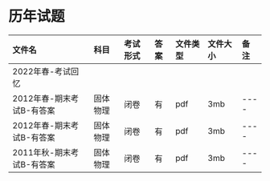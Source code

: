 # 历年试题

| 文件名                    | 科目     | 考试形式 | 答案 | 文件类型 | 文件大小 | 备注 |
| :------------------------ | :------- | :------- | :--- | :------- | :------- | :--- |
2022年春-考试回忆|
| 2012年春-期末考试B-有答案 | 固体物理 | 闭卷     | 有   | pdf      | 3mb      | ---- |
| 2012年春-期末考试B-有答案 | 固体物理 | 闭卷     | 有   | pdf      | 3mb      | ---- |
| 2011年秋-期末考试B-有答案 | 固体物理 | 闭卷     | 有   | pdf      | 3mb      | ---- |

